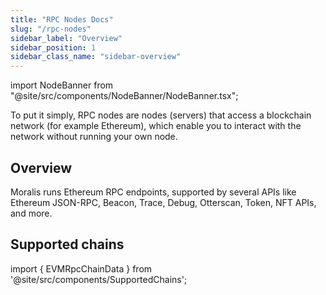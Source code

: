 ```yaml
---
title: "RPC Nodes Docs"
slug: "/rpc-nodes"
sidebar_label: "Overview"
sidebar_position: 1
sidebar_class_name: "sidebar-overview"
---
```


import NodeBanner from "@site/src/components/NodeBanner/NodeBanner.tsx";

<NodeBanner />

To put it simply, RPC nodes are nodes (servers) that access a blockchain network (for example Ethereum), which enable you to interact with the network without running your own node.

## Overview

Moralis runs Ethereum RPC endpoints, supported by several APIs like Ethereum JSON-RPC, Beacon, Trace, Debug, Otterscan, Token, NFT APIs, and more.

## Supported chains

import { EVMRpcChainData } from '@site/src/components/SupportedChains';

<EVMRpcChainData/>
